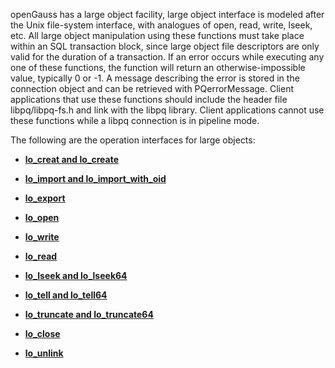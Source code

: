 openGauss has a large object facility, large object interface is modeled after the Unix file-system interface, with analogues of open, read, write, lseek, etc. All large object manipulation using these functions must take place within an SQL transaction block, since large object file descriptors are only valid for the duration of a transaction. If an error occurs while executing any one of these functions, the function will return an otherwise-impossible value, typically 0 or -1. A message describing the error is stored in the connection object and can be retrieved with PQerrorMessage. Client applications that use these functions should include the header file libpq/libpq-fs.h and link with the libpq library. Client applications cannot use these functions while a libpq connection is in pipeline mode.

The following are the operation interfaces for large objects:

-   **[lo_creat and lo_create](lo_create.md)**  

-   **[lo_import and lo_import_with_oid](lo_import.md)**   

-   **[lo_export](lo_export.md)**  

-   **[lo_open](lo_open.md)**  

-   **[lo_write](lo_write.md)**  

-   **[lo_read](lo_read.md)**  

-   **[lo_lseek and lo_lseek64](lo_lseek.md)**  

-   **[lo_tell and lo_tell64](lo_tell.md)**  

-   **[lo_truncate and lo_truncate64](lo_truncate.md)**  

-   **[lo_close](lo_close.md)**  

-   **[lo_unlink](lo_unlink.md)**  